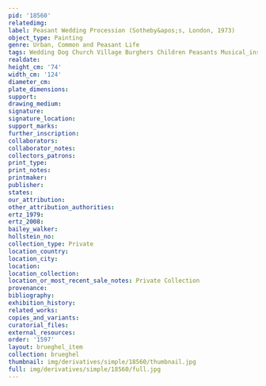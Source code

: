 ```yaml
---
pid: '18560'
relatedimg: 
label: Peasant Wedding Procession (Sotheby&apos;s, London, 1973)
object_type: Painting
genre: Urban, Common and Peasant Life
tags: Wedding Dog Church Village Burghers Children Peasants Musical_instruments
realdate: 
height_cm: '74'
width_cm: '124'
diameter_cm: 
plate_dimensions: 
support: 
drawing_medium: 
signature: 
signature_location: 
support_marks: 
further_inscription: 
collaborators: 
collaborator_notes: 
collectors_patrons: 
print_type: 
print_notes: 
printmaker: 
publisher: 
states: 
our_attribution: 
other_attribution_authorities: 
ertz_1979: 
ertz_2008: 
bailey_walker: 
hollstein_no: 
collection_type: Private
location_country: 
location_city: 
location: 
location_collection: 
location_or_most_recent_sale_notes: Private Collection
provenance: 
bibliography: 
exhibition_history: 
related_works: 
copies_and_variants: 
curatorial_files: 
external_resources: 
order: '1597'
layout: brueghel_item
collection: brueghel
thumbnail: img/derivatives/simple/18560/thumbnail.jpg
full: img/derivatives/simple/18560/full.jpg
---
```


